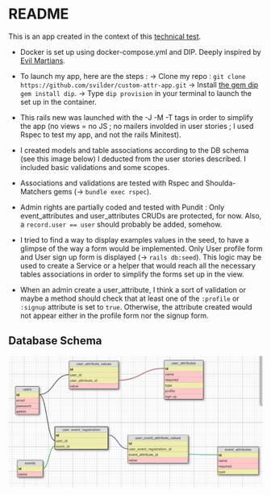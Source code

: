 # README

This is an app created in the context of this [technical test](https://github.com/Hivebrite/hivebrite_backend_test).

* Docker is set up using docker-compose.yml and DIP. Deeply inspired by [Evil Martians](https://evilmartians.com/chronicles/ruby-on-whales-docker-for-ruby-rails-development).

* To launch my app, here are the steps :
-> Clone my repo : ``git clone https://github.com/svilder/custom-attr-app.git``
-> Install [the gem dip](https://github.com/bibendi/dip) ``gem install dip``.
-> Type ``dip provision`` in your terminal to launch the set up in the container.

* This rails new was launched with the -J -M -T tags in order to simplify the app (no views = no JS ; no mailers involded in user stories ; I used Rspec to test my app, and not the rails Minitest).

* I created models and table associations according to the DB schema (see this image below) I deducted from the user stories described. I included basic validations and some scopes.

* Associations and validations are tested with Rspec and Shoulda-Matchers gems (-> ``bundle exec rspec``).

* Admin rights are partially coded and tested with Pundit : Only event_attributes and user_attributes CRUDs are protected, for now. Also, a ``record.user == user`` should probably be added, somehow.

* I tried to find a way to display examples values in the seed, to have a glimpse of the way a form would be implemented. Only User profile form and User sign up form is displayed (-> ``rails db:seed``). This logic may be used to create a Service or a helper that would reach all the necessary tables associations in order to simplify the forms set up in the view.

* When an admin create a user_attribute, I think a sort of validation or maybe a method should check that at least one of the ``:profile`` or ``:signup`` attribute is set to ``true``. Otherwise, the attribute created would not appear either in the profile form nor the signup form.


## Database Schema
![gif](app/assets/images/DB_Schema.png)
